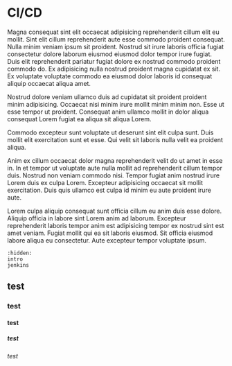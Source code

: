 # CI/CD

Magna consequat sint elit occaecat adipisicing reprehenderit cillum elit eu mollit. Sint elit cillum reprehenderit aute esse commodo proident consequat. Nulla minim veniam ipsum sit proident. Nostrud sit irure laboris officia fugiat consectetur dolore laborum eiusmod eiusmod dolor tempor irure fugiat. Duis elit reprehenderit pariatur fugiat dolore ex nostrud commodo proident commodo do. Ex adipisicing nulla nostrud proident magna cupidatat ex sit. Ex voluptate voluptate commodo ea eiusmod dolor laboris id consequat aliquip occaecat aliqua amet.

Nostrud dolore veniam ullamco duis ad cupidatat sit proident proident minim adipisicing. Occaecat nisi minim irure mollit minim minim non. Esse ut esse tempor ut proident. Consequat anim ullamco mollit in dolor aliqua consequat Lorem fugiat ea aliqua sit aliqua Lorem.

Commodo excepteur sunt voluptate ut deserunt sint elit culpa sunt. Duis mollit elit exercitation sunt et esse. Qui velit sit laboris nulla velit ea proident aliqua.

Anim ex cillum occaecat dolor magna reprehenderit velit do ut amet in esse in. In et tempor ut voluptate aute nulla mollit ad reprehenderit cillum tempor duis. Nostrud non veniam commodo nisi. Tempor fugiat anim nostrud irure Lorem duis ex culpa Lorem. Excepteur adipisicing occaecat sit mollit exercitation. Duis quis ullamco est culpa id minim eu aute proident irure aute.

Lorem culpa aliquip consequat sunt officia cillum eu anim duis esse dolore. Aliquip officia in labore sint Lorem anim ad laborum. Excepteur reprehenderit laboris tempor anim est adipisicing tempor ex nostrud sint est amet veniam. Fugiat mollit qui ea sit laboris eiusmod. Sit officia eiusmod labore aliqua eu consectetur. Aute excepteur tempor voluptate ipsum.

```{toctree}
:hidden:
intro
jenkins
```

## test

### test

#### test

##### test

###### test
